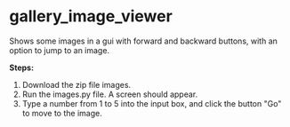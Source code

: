 # gallery_image_viewer
Shows some images in a gui with forward and backward buttons, with an option to jump to an image. 

**Steps:**
1. Download the zip file images. 
2. Run the images.py file. A screen should appear. 
3. Type a number from 1 to 5 into the input box, and click the button "Go" to move to the image. 
